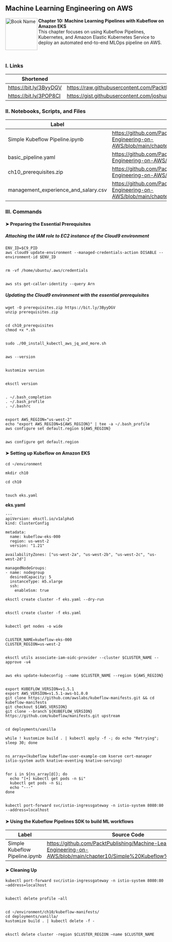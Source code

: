 ## Machine Learning Engineering on AWS

<a href="https://www.packtpub.com/product/machine-learning-engineering-on-aws/9781803247595"><img src="https://static.packt-cdn.com/products/9781803247595/cover/smaller" alt="Book Name" height="100px" align="left"></a>

**Chapter 10: Machine Learning Pipelines with Kubeflow on Amazon EKS** <br />
This chapter focuses on using Kubeflow Pipelines, Kubernetes, and Amazon Elastic Kubernetes Service to deploy an automated end-to-end MLOps pipeline on AWS.

<br />

### I. Links

| Shortened              | Original                                                                                                                                                        |
|------------------------|-----------------------------------------------------------------------------------------------------------------------------------------------------------------|
| https://bit.ly/3ByyDGV | https://raw.githubusercontent.com/PacktPublishing/Machine-Learning-Engineering-on-AWS/main/chapter10/ch10_prerequisites.zip                                     |
| https://bit.ly/3POP8CI | https://gist.githubusercontent.com/joshualat/8e64cb4b4de5f46fab010de97460a9be/raw/60fd1dc73ebfff717dac91f8a2bdc50310eacb22/management_experience_and_salary.csv |

### II. Notebooks, Scripts, and Files

| Label                                | Link                                                                                                                            |
|--------------------------------------|---------------------------------------------------------------------------------------------------------------------------------|
| Simple Kubeflow Pipeline.ipynb       | https://github.com/PacktPublishing/Machine-Learning-Engineering-on-AWS/blob/main/chapter10/Simple%20Kubeflow%20Pipeline.ipynb   |
| basic_pipeline.yaml                  | https://github.com/PacktPublishing/Machine-Learning-Engineering-on-AWS/blob/main/chapter10/basic_pipeline.yaml                  |
| ch10_prerequisites.zip               | https://github.com/PacktPublishing/Machine-Learning-Engineering-on-AWS/blob/main/chapter10/ch10_prerequisites.zip               |
| management_experience_and_salary.csv | https://github.com/PacktPublishing/Machine-Learning-Engineering-on-AWS/blob/main/chapter10/management_experience_and_salary.csv |

### III. Commands

#### ➤ Preparing the Essential Prerequisites

##### Attaching the IAM role to EC2 instance of the Cloud9 environment

```
ENV_ID=$C9_PID
aws cloud9 update-environment --managed-credentials-action DISABLE --environment-id $ENV_ID


rm -vf /home/ubuntu/.aws/credentials


aws sts get-caller-identity --query Arn
```

##### Updating the Cloud9 environment with the essential prerequisites

```
wget -O prerequisites.zip https://bit.ly/3ByyDGV
unzip prerequisites.zip


cd ch10_prerequisites
chmod +x *.sh


sudo ./00_install_kubectl_aws_jq_and_more.sh


aws --version


kustomize version


eksctl version


. ~/.bash_completion
. ~/.bash_profile
. ~/.bashrc


export AWS_REGION="us-west-2"
echo "export AWS_REGION=${AWS_REGION}" | tee -a ~/.bash_profile
aws configure set default.region ${AWS_REGION}


aws configure get default.region
```

#### ➤ Setting up Kubeflow on Amazon EKS

```
cd ~/environment

mkdir ch10

cd ch10


touch eks.yaml
```

**eks.yaml**
```
---
apiVersion: eksctl.io/v1alpha5
kind: ClusterConfig

metadata:
  name: kubeflow-eks-000
  region: us-west-2
  version: "1.21"

availabilityZones: ["us-west-2a", "us-west-2b", "us-west-2c", "us-west-2d"]

managedNodeGroups:
- name: nodegroup
  desiredCapacity: 5
  instanceType: m5.xlarge
  ssh:
    enableSsm: true
```

```
eksctl create cluster -f eks.yaml --dry-run


eksctl create cluster -f eks.yaml


kubectl get nodes -o wide


CLUSTER_NAME=kubeflow-eks-000
CLUSTER_REGION=us-west-2


eksctl utils associate-iam-oidc-provider --cluster $CLUSTER_NAME --approve -v4


aws eks update-kubeconfig --name $CLUSTER_NAME --region ${AWS_REGION}


export KUBEFLOW_VERSION=v1.5.1
export AWS_VERSION=v1.5.1-aws-b1.0.0
git clone https://github.com/awslabs/kubeflow-manifests.git && cd kubeflow-manifests
git checkout ${AWS_VERSION}
git clone --branch ${KUBEFLOW_VERSION} https://github.com/kubeflow/manifests.git upstream


cd deployments/vanilla

while ! kustomize build . | kubectl apply -f -; do echo "Retrying"; sleep 30; done


ns_array=(kubeflow kubeflow-user-example-com kserve cert-manager istio-system auth knative-eventing knative-serving)


for i in ${ns_array[@]}; do 
  echo "[+] kubectl get pods -n $i"
  kubectl get pods -n $i; 
  echo "---"
done


kubectl port-forward svc/istio-ingressgateway -n istio-system 8080:80 --address=localhost
```

#### ➤ Using the Kubeflow Pipelines SDK to build ML workflows

| Label                          | Source Code                                                                                                                   |
|--------------------------------|-------------------------------------------------------------------------------------------------------------------------------|
| Simple Kubeflow Pipeline.ipynb | https://github.com/PacktPublishing/Machine-Learning-Engineering-on-AWS/blob/main/chapter10/Simple%20Kubeflow%20Pipeline.ipynb |


#### ➤ Cleaning Up

```
kubectl port-forward svc/istio-ingressgateway -n istio-system 8080:80 –address=localhost


kubectl delete profile –all


cd ~/environment/ch10/kubeflow-manifests/
cd deployments/vanilla/
kustomize build . | kubectl delete -f -


eksctl delete cluster -region $CLUSTER_REGION –name $CLUSTER_NAME
```

